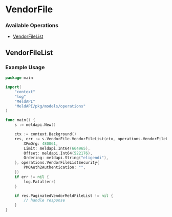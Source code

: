 # VendorFile

### Available Operations

* [VendorFileList](#vendorfilelist)

## VendorFileList

### Example Usage

```go
package main

import(
	"context"
	"log"
	"MeldAPI"
	"MeldAPI/pkg/models/operations"
)

func main() {
    s := meldapi.New()

    ctx := context.Background()
    res, err := s.VendorFile.VendorFileList(ctx, operations.VendorFileListRequest{
        XPmOrg: 480061,
        Limit: meldapi.Int64(664965),
        Offset: meldapi.Int64(522176),
        Ordering: meldapi.String("eligendi"),
    }, operations.VendorFileListSecurity{
        PMOAuth2Authentication: "",
    })
    if err != nil {
        log.Fatal(err)
    }

    if res.PaginatedVendorMeldFileList != nil {
        // handle response
    }
}
```
